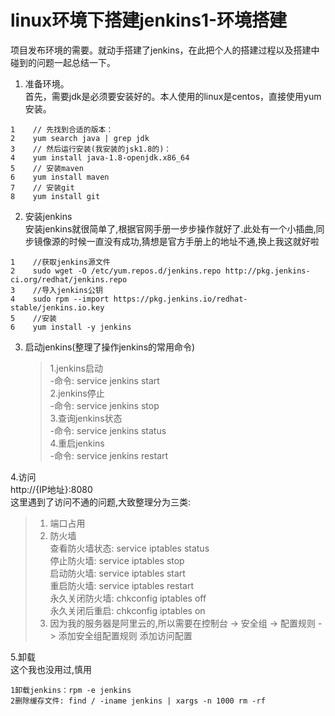 <div id="export_content"><div class="output_wrapper" id="output_wrapper_id"><h1 id="hlinuxjenkins1"><span>linux环境下搭建jenkins1-环境搭建</span></h1>
<p>项目发布环境的需要。就动手搭建了jenkins，在此把个人的搭建过程以及搭建中碰到的问题一起总结一下。</p>
<ol>
<li>准备环境。<br>首先，需要jdk是必须要安装好的。本人使用的linux是centos，直接使用yum安装。</li>
</ol>
<pre><code class="hljs cpp"><span class="linenum hljs-number">1</span>&nbsp;&nbsp;&nbsp;&nbsp;<span class="hljs-comment">//&nbsp;先找到合适的版本：</span><br><span class="linenum hljs-number">2</span>&nbsp;&nbsp;&nbsp;&nbsp;yum&nbsp;search&nbsp;java&nbsp;|&nbsp;grep&nbsp;jdk<br><span class="linenum hljs-number">3</span>&nbsp;&nbsp;&nbsp;&nbsp;<span class="hljs-comment">//&nbsp;然后运行安装(我安装的jsk1.8的)：</span><br><span class="linenum hljs-number">4</span>&nbsp;&nbsp;&nbsp;&nbsp;yum&nbsp;install&nbsp;java<span class="hljs-number">-1.8</span>-openjdk.x86_64<br><span class="linenum hljs-number">5</span>&nbsp;&nbsp;&nbsp;&nbsp;<span class="hljs-comment">//&nbsp;安装maven</span><br><span class="linenum hljs-number">6</span>&nbsp;&nbsp;&nbsp;&nbsp;yum&nbsp;install&nbsp;maven<br><span class="linenum hljs-number">7</span>&nbsp;&nbsp;&nbsp;&nbsp;<span class="hljs-comment">//&nbsp;安装git</span><br><span class="linenum hljs-number">8</span>&nbsp;&nbsp;&nbsp;&nbsp;yum&nbsp;install&nbsp;git<br></code></pre>
<ol start="2">
<li>安装jenkins<br>安装jenkins就很简单了,根据官网手册一步步操作就好了.此处有一个小插曲,同步镜像源的时候一直没有成功,猜想是官方手册上的地址不通,换上我这就好啦</li>
</ol>
<pre><code class="hljs cpp"><span class="linenum hljs-number">1</span>&nbsp;&nbsp;&nbsp;&nbsp;<span class="hljs-comment">//获取jenkins源文件</span><br><span class="linenum hljs-number">2</span>&nbsp;&nbsp;&nbsp;&nbsp;sudo&nbsp;wget&nbsp;-O&nbsp;/etc/yum.repos.d/jenkins.repo&nbsp;http:<span class="hljs-comment">//pkg.jenkins-ci.org/redhat/jenkins.repo</span><br><span class="linenum hljs-number">3</span>&nbsp;&nbsp;&nbsp;&nbsp;<span class="hljs-comment">//导入jenkins公钥</span><br><span class="linenum hljs-number">4</span>&nbsp;&nbsp;&nbsp;&nbsp;sudo&nbsp;rpm&nbsp;--<span class="hljs-keyword">import</span>&nbsp;https:<span class="hljs-comment">//pkg.jenkins.io/redhat-stable/jenkins.io.key</span><br><span class="linenum hljs-number">5</span>&nbsp;&nbsp;&nbsp;&nbsp;<span class="hljs-comment">//安装</span><br><span class="linenum hljs-number">6</span>&nbsp;&nbsp;&nbsp;&nbsp;yum&nbsp;install&nbsp;-y&nbsp;jenkins<br></code></pre>
<ol start="3">
<li><p>启动jenkins(整理了操作jenkins的常用命令)</p>
<blockquote>
  <p>1.jenkins启动<br>    -命令: service jenkins start<br>2.jenkins停止<br>    -命令: service jenkins stop<br>3.查询jenkins状态<br>    -命令: service jenkins status<br>4.重启jenkins<br>    -命令: service jenkins restart</p>
</blockquote></li>
</ol>
<p>4.访问<br>    http://{IP地址}:8080<br>    这里遇到了访问不通的问题,大致整理分为三类:</p>
<blockquote>
  <ol>
  <li><span>端口占用</span></li>
  <li>防火墙<br>查看防火墙状态: service iptables status  <br>停止防火墙: service iptables stop  <br>启动防火墙: service iptables start  <br>重启防火墙: service iptables restart  <br>永久关闭防火墙: chkconfig iptables off  <br>永久关闭后重启: chkconfig iptables on　</li>
  <li><span>因为我的服务器是阿里云的,所以需要在控制台 -&gt; 安全组 -&gt; 配置规则 -&gt; 添加安全组配置规则 添加访问配置</span></li>
  </ol>
</blockquote>
<p>5.卸载<br>这个我也没用过,慎用</p>
<pre><code class="hljs makefile"><span class="linenum hljs-number">1</span>卸载jenkins：rpm&nbsp;-e&nbsp;jenkins<br><span class="linenum hljs-number">2</span><span class="hljs-section">删除缓存文件:&nbsp;find&nbsp;/&nbsp;-iname&nbsp;jenkins&nbsp;|&nbsp;xargs&nbsp;-n&nbsp;1000&nbsp;rm&nbsp;-rf</span><br></code></pre></div></div>